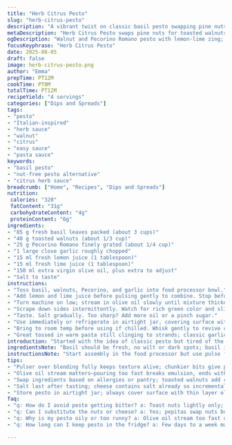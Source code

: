 ```yaml
---
title: "Herb Citrus Pesto"
slug: "herb-citrus-pesto"
description: "A vibrant twist on classic basil pesto swapping pine nuts for toasted walnuts and parmesan for Pecorino Romano. Fresh herbs blend with lemon and lime juice for a zesty punch. Olive oil emulsifies the mix until creamy with a bit of texture. Garlic adds its pungent bite but dial down if too sharp. Ideal for tossing into pasta, spreading on warm bread, or dolloping onto grilled veggies. Quick to throw together yet layered in flavor, useful when you want green sauce without the nuts or dairy punch. Adjust oils and juices by feel, not by numbers. Crunchy, savory, acidic balance. A sure way to rescue a wilted basil batch and play with kitchen staples."
metaDescription: "Herb Citrus Pesto swaps pine nuts for toasted walnuts and parmesan for Pecorino Romano; fresh lemon and lime juice brighten alongside olive oil and garlic punch."
ogDescription: "Walnut and Pecorino Romano pesto with lemon-lime zing; chunkier texture, slow olive oil streaming, garlic sharpness dialed, toss with pasta or grilled veggies."
focusKeyphrase: "Herb Citrus Pesto"
date: 2025-08-05
draft: false
image: herb-citrus-pesto.png
author: "Emma"
prepTime: PT12M
cookTime: PT0M
totalTime: PT12M
recipeYield: "4 servings"
categories: ["Dips and Spreads"]
tags:
- "pesto"
- "Italian-inspired"
- "herb sauce"
- "walnut"
- "citrus"
- "easy sauce"
- "pasta sauce"
keywords:
- "basil pesto"
- "nut-free pesto alternative"
- "citrus herb sauce"
breadcrumb: ["Home", "Recipes", "Dips and Spreads"]
nutrition: 
 calories: "320"
 fatContent: "31g"
 carbohydrateContent: "4g"
 proteinContent: "6g"
ingredients:
- "85 g fresh basil leaves packed (about 3 cups)"
- "40 g toasted walnuts (about 1/3 cup)"
- "25 g Pecorino Romano finely grated (about 1/4 cup)"
- "1 large clove garlic roughly chopped"
- "15 ml fresh lemon juice (1 tablespoon)"
- "15 ml fresh lime juice (1 tablespoon)"
- "150 ml extra virgin olive oil, plus extra to adjust"
- "Salt to taste"
instructions:
- "Toss basil, walnuts, Pecorino, and garlic into food processor bowl."
- "Add lemon and lime juice before pulsing gently to combine. Stop before complete pureeing; want some rough texture."
- "Turn machine on low; stream in olive oil slowly until mixture thickens but not too loose."
- "Scrape down sides intermittently. Watch for rich green color and slight grainy texture."
- "Taste. Salt gradually. Too sharp? Add more oil or a pinch sugar."
- "Use immediately or refrigerate in airtight jar, covering surface with thin oil layer to prevent browning."
- "Bring to room temp before using if chilled. Whisk gently to revive creaminess if oil separates."
- "Great tossed in warm pasta still clinging to strands; classic garlic bread drizzle; or as dressing base."
introduction: "Started with the idea of classic pesto but tired of the usual pine nuts. Substituted toasted walnuts for that rich earthiness and Pecorino Romano because it's sharper and saltier than parmesan; changes the profile dramatically. Citrus swap: lemon plus lime for zesty acidity punching through oil and cheese. Once I figured out streaming the oil in slow gives a creamier texture, things got easier. Garlic chopped big first, sometimes I pulse too much and end with a paste—no bueno. Basil needs to be fresh and aromatic, nothing spoiling the green vibrance. Learned to trust eyes and feel over strict minutes; watch that color pop and texture move from chunky to almost saucy but with grit left. Uses? Endless - pasta is obvious but grilled peppers, eggs, sandwiches, even dolloped into stews. Keeps well if you seal surface with oil. Just bring it back from fridge ahead of time."
ingredientsNote: "Basil should be fresh, no wilt or dark spots; basil is the soul of this pesto, so buy good quality or harvest freshly. Toast walnuts lightly, but watch closely; burnt nuts ruin the sauce – smell is your ally here. Pecorino Romano is my choice here for more sharpness; you can use parmesan or a mix if you want less bite. If allergic or avoiding nuts, substitute pepitas—different texture but less richness. The citrus combo brightens the mixed fats and brings zing; fresh lemon plus lime is better than lemon alone, trust me. Olive oil quality matters; thick, peppery EVOO adds layers and mouthfeel. Garlic dosage – too much and it punches too hard, start smaller, add more if needed. Salt last, after tasting; cheese adds salt already, balance carefully."
instructionsNote: "Start assembly in the food processor but use pulse function to respect visual cues, avoid pureed mush. I like the mixture chunkier than a supermarket pesto, keeps texture alive. Adding citrus early blends the flavors and helps keep color bright too. Incorporating olive oil slowly while machine runs gives you control over consistency - too fast and you break the emulsion. Scrape bowl sides regularly to avoid pockets of dry or oily mix. Taste often, salt incrementally. If it feels too thick, add splash more oil, too thin means more nuts or cheese; you can always adjust after storage too. Store in airtight container, cover surface with a thin layer of oil to prevent air contact and browning. If refrigerated, bring up to room temperature before use; gently stir to recombine oils if separation occurs. Watch that fresh basil smell, that’s freshness judge no scale can replace."
tips:
- "Pulser over blending fully keeps texture alive; chunkier bits give pesto character not just mush. Stop pulsing before pureed paste forms. Garlic chopped big provides punch but when overdone it turns pasty and dulls aroma. Watch basil leaves for freshness; slight bruising dulls green vibrance and flavor; no wilt or dark spots only."
- "Olive oil stream matters—pouring too fast breaks emulsion, ends with oily separation or runny mix. Run machine on low speed slow steady drizzle until sauce thickens but still holds grit. Scrape bowl sides often, avoid stuck dry clumps; uneven mix ruins bite and color. Color is visual cue for emulsification progress; bright rich green means right balance."
- "Swap ingredients based on allergies or pantry; toasted walnuts add crunch and earthiness but heavily toasted or burnt adds bitterness. Pepitas work but change texture, less richness. Pecorino Romano sharper than parmesan, salt levels vary, taste toward end. Citrus combo lemon plus lime brings cleaner bright acidity compared to lemon solo, balance oil and cheese."
- "Salt last after tasting; cheese contains salt already so incremental addition avoids oversalting. Taste frequently between pulses; adjust garlic or oils as needed. If mixture gets too thick add splash more olive oil; too thin means nuts or cheese can be increased slowly. Texture and taste dependent on fresh ingredients so adjust by feel and smell rather than rigid measure."
- "Store pesto in airtight jar; always cover surface with thin layer olive oil to prevent oxidation and browning. Refrigerate but bring to room temp before use; gentle whisk or stir to re-emulsify if oil separates, breaks but trust texture returns. Basil aroma and bright color fade once cold, warming revives subtle sensory cues."
faq:
- "q: How do I avoid pesto getting bitter? a: Toast nuts lightly only; watch smell and color closely. Burnt walnuts are bitter fast. Pulse garlic large chunks; overprocessing releases harsh notes. Citrus juice helps brightness but too much acid overwhelms. Balance is key."
- "q: Can I substitute the nuts or cheese? a: Yes; pepitas swap nuts but less oily, texture changes. Parmesan softer, less sharp than Pecorino Romano; mix cheeses if needed. If dairy-free, omit cheeses, add nutritional yeast or salt more gradually."
- "q: Why is my pesto oily or too runny? a: Olive oil stream too fast or too much at once breaks emulsion. Run machine low speed; drizzle slowly. Scrape frequently to reincorporate. If runny add more nuts or cheese to thicken; chill helps firm up as well."
- "q: How long can I keep pesto in the fridge? a: Few days to a week max if oil surface sealed tight. Use airtight container always. Top with thin oil layer to prevent browning. Can freeze but texture changes. Always warm and stir before serving."

---
```

